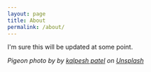 ```yaml
---
layout: page
title: About
permalink: /about/
---
```


I'm sure this will be updated at some point.

_Pigeon photo by by [kalpesh patel](https://unsplash.com/@kaps3666) on [Unsplash](https://unsplash.com)_

